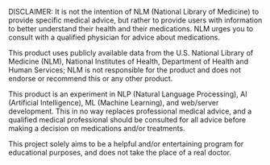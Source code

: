 DISCLAIMER: It is not the intention of NLM (National Library of Medicine) to provide specific medical advice, but rather to provide users with information to better understand their health and their medications. NLM urges you to consult with a qualified physician for advice about medications.

This product uses publicly available data from the U.S. National Library of Medicine (NLM), National Institutes of Health, Department of Health and Human Services; NLM is not responsible for the product and does not endorse or recommend this or any other product.

This product is an experiment in NLP (Natural Language Processing), AI (Artificial Intelligence), ML (Machine Learning), and web/server development. This in no way replaces professional medical advice, and a qualified medical professional should be consulted for all advice before making a decision on medications and/or treatments. 

This project solely aims to be a helpful and/or entertaining program for educational purposes, and does not take the place of a real doctor.
